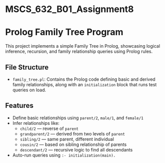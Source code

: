 # MSCS_632_B01_Assignment8
# Prolog Family Tree Program

This project implements a simple Family Tree in Prolog, showcasing logical inference, recursion, and family relationship queries using Prolog rules.

## File Structure

- `family_tree.pl`: Contains the Prolog code defining basic and derived family relationships, along with an `initialization` block that runs test queries on load.

## Features

- Define basic relationships using `parent/2`, `male/1`, and `female/1`
- Infer relationships like:
  - `child/2` — reverse of `parent`
  - `grandparent/2` — derived from two levels of `parent`
  - `sibling/2` — same parent, different individual
  - `cousin/2` — based on sibling relationship of parents
  - `descendant/2` — recursive logic to find all descendants
- Auto-run queries using `:- initialization(main).`
